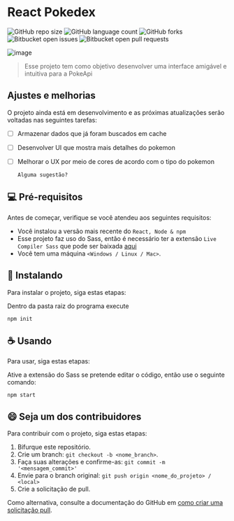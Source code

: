 # React Pokedex

![GitHub repo size](https://img.shields.io/github/repo-size/ryrden/react-pokedex)
![GitHub language count](https://img.shields.io/github/languages/count/ryrden/react-pokedex)
![GitHub forks](https://img.shields.io/github/forks/ryrden/react-pokedex)
![Bitbucket open issues](https://img.shields.io/bitbucket/issues/ryrden/react-pokedex)
![Bitbucket open pull requests](https://img.shields.io/bitbucket/pr-raw/ryrden/react-pokedex)

![image](https://i.imgur.com/MvB3CIz.png)

> Esse projeto tem como objetivo desenvolver uma interface amigável e intuitiva para a PokeApi

## Ajustes e melhorias

O projeto ainda está em desenvolvimento e as próximas atualizações serão voltadas nas seguintes tarefas:

- [ ] Armazenar dados que já foram buscados em cache
- [ ] Desenvolver UI que mostra mais detalhes do pokemon
- [ ] Melhorar o UX por meio de cores de acordo com o tipo do pokemon

    `Alguma sugestão?`

## 💻 Pré-requisitos

Antes de começar, verifique se você atendeu aos seguintes requisitos:
<!---Estes são apenas requisitos de exemplo. Adicionar, duplicar ou remover conforme necessário--->
- Você instalou a versão mais recente do `React, Node & npm`
- Esse projeto faz uso do Sass, então é necessário ter a extensão `Live Compiler Sass` que pode ser baixada [aqui](https://marketplace.visualstudio.com/items?itemName=glenn2223.live-sass)
- Você tem uma máquina `<Windows / Linux / Mac>`.

## 🚀 Instalando

Para instalar o projeto, siga estas etapas:

Dentro da pasta raiz do programa execute

```text
npm init
```

## ☕ Usando

Para usar, siga estas etapas:

Ative a extensão do Sass se pretende editar o código, então use o seguinte comando:

```text
npm start 
```

## 😄 Seja um dos contribuidores
<!---Se o seu README for longo ou se você tiver algum processo ou etapas específicas que deseja que os contribuidores sigam, considere a criação de um arquivo CONTRIBUTING.md separado--->
Para contribuir com o projeto, siga estas etapas:

1. Bifurque este repositório.
2. Crie um branch: `git checkout -b <nome_branch>`.
3. Faça suas alterações e confirme-as: `git commit -m '<mensagem_commit>'`
4. Envie para o branch original: `git push origin <nome_do_projeto> / <local>`
5. Crie a solicitação de pull.

Como alternativa, consulte a documentação do GitHub em [como criar uma solicitação pull](https://help.github.com/en/github/collaborating-with-issues-and-pull-requests/creating-a-pull-request).
